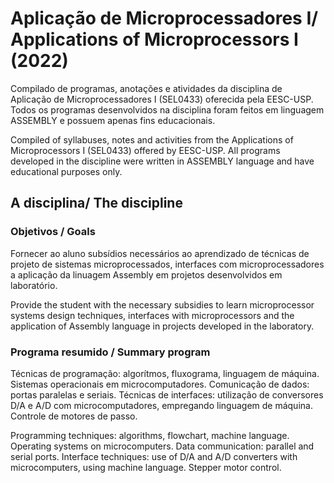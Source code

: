 # Aplicação de Microprocessadores I/ Applications of Microprocessors I (2022)

Compilado de programas, anotações e atividades da disciplina de Aplicação de Microprocessadores I (SEL0433) oferecida pela EESC-USP. Todos os programas desenvolvidos na disciplina foram feitos em linguagem ASSEMBLY e possuem apenas fins educacionais.

Compiled of syllabuses, notes and activities from the Applications of Microprocessors I (SEL0433) offered by EESC-USP. All programs developed in the discipline were written in ASSEMBLY language and have educational purposes only.

## A disciplina/ The discipline

### Objetivos / Goals

Fornecer ao aluno subsídios necessários ao aprendizado de técnicas de projeto de sistemas microprocessados, interfaces com microprocessadores a aplicação da linuagem Assembly em projetos desenvolvidos em laboratório.

Provide the student with the necessary subsidies to learn microprocessor systems design techniques, interfaces with microprocessors and the application of Assembly language in projects developed in the laboratory.

### Programa resumido / Summary program

Técnicas de programação: algorítmos, fluxograma, linguagem de máquina. Sistemas operacionais em microcomputadores. Comunicação de dados: portas paralelas e seriais. Técnicas de interfaces: utilização de conversores D/A e A/D com microcomputadores, empregando linguagem de máquina. Controle de motores de passo.

Programming techniques: algorithms, flowchart, machine language. Operating systems on microcomputers. Data communication: parallel and serial ports. Interface techniques: use of D/A and A/D converters with microcomputers, using machine language. Stepper motor control.
